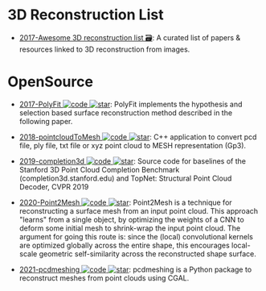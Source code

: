 # 3D Reconstruction List

- [2017-Awesome 3D reconstruction list 🗃️](https://github.com/openMVG/awesome_3DReconstruction_list): A curated list of papers & resources linked to 3D reconstruction from images.

# OpenSource

- [2017-PolyFit ![code](https://martrix-usa.oss-accelerate.aliyuncs.com/logo/code.svg) ![star](https://img.shields.io/github/stars/LiangliangNan/PolyFit)](https://github.com/LiangliangNan/PolyFit): PolyFit implements the hypothesis and selection based surface reconstruction method described in the following paper.

- [2018-pointcloudToMesh ![code](https://martrix-usa.oss-accelerate.aliyuncs.com/logo/code.svg) ![star](https://img.shields.io/github/stars/danielTobon43/pointcloudToMesh)](https://github.com/danielTobon43/pointcloudToMesh): C++ application to convert pcd file, ply file, txt file or xyz point cloud to MESH representation (Gp3).

- [2019-completion3d ![code](https://martrix-usa.oss-accelerate.aliyuncs.com/logo/code.svg) ![star](https://img.shields.io/github/stars/lynetcha/completion3d)](https://github.com/lynetcha/completion3d): Source code for baselines of the Stanford 3D Point Cloud Completion Benchmark (completion3d.stanford.edu) and TopNet: Structural Point Cloud Decoder, CVPR 2019

- [2020-Point2Mesh ![code](https://martrix-usa.oss-accelerate.aliyuncs.com/logo/code.svg) ![star](https://img.shields.io/github/stars/ranahanocka/Point2Mesh)](https://github.com/ranahanocka/Point2Mesh): Point2Mesh is a technique for reconstructing a surface mesh from an input point cloud. This approach "learns" from a single object, by optimizing the weights of a CNN to deform some initial mesh to shrink-wrap the input point cloud. The argument for going this route is: since the (local) convolutional kernels are optimized globally across the entire shape, this encourages local-scale geometric self-similarity across the reconstructed shape surface.

- [2021-pcdmeshing ![code](https://martrix-usa.oss-accelerate.aliyuncs.com/logo/code.svg) ![star](https://img.shields.io/github/stars/cvg/pcdmeshing)](https://github.com/cvg/pcdmeshing): pcdmeshing is a Python package to reconstruct meshes from point clouds using CGAL.
